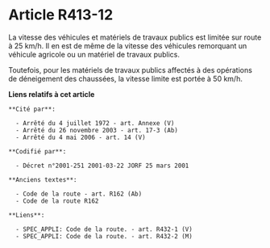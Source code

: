 # Article R413-12

La vitesse des véhicules et matériels de travaux publics est limitée sur route à 25 km/h. Il en est de même de la vitesse des
véhicules remorquant un véhicule agricole ou un matériel de travaux publics.

Toutefois, pour les matériels de travaux publics affectés à des opérations de déneigement des chaussées, la vitesse limite
est portée à 50 km/h.

**Liens relatifs à cet article**

	**Cité par**:

	  - Arrêté du 4 juillet 1972 - art. Annexe (V)
	  - Arrêté du 26 novembre 2003 - art. 17-3 (Ab)
	  - Arrêté du 4 mai 2006 - art. 14 (V)

	**Codifié par**:

	  - Décret n°2001-251 2001-03-22 JORF 25 mars 2001

	**Anciens textes**:

	  - Code de la route - art. R162 (Ab)
	  - Code de la route R162

	**Liens**:

	  - SPEC_APPLI: Code de la route. - art. R432-1 (V)
	  - SPEC_APPLI: Code de la route. - art. R432-2 (M)
